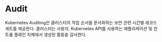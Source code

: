 # Audit

Kubernetes Auditing은 클러스터의 작업 순서를 문서화하는 보안 관련 시간별 레코드 세트를 제공한다. 클러스터는 사용자, Kubernetes API를 사용하는 애플리케이션 및 컨트롤 플레인 자체에서 생성된 활동을 감사한다.

